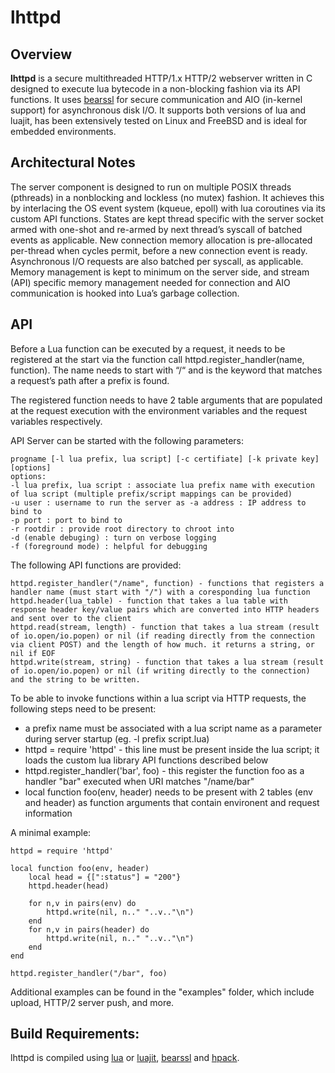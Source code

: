 # lhttpd

## Overview

**lhttpd** is a secure multithreaded HTTP/1.x HTTP/2 webserver written in C designed to execute lua bytecode in a non-blocking fashion via its API functions. It uses [bearssl](https://bearssl.org/) for secure communication and AIO (in-kernel support) for asynchronous disk I/O. It supports both versions of lua and luajit, has been extensively tested on Linux and FreeBSD and is ideal for embedded environments.

## Architectural Notes

The server component is designed to run on multiple POSIX threads (pthreads) in a nonblocking and lockless (no mutex) fashion. It achieves this by interlacing the OS event system (kqueue, epoll) with lua coroutines via its custom API functions. States are kept thread specific with the server socket armed with one-shot and re-armed by next thread’s syscall of batched events as applicable. New connection memory allocation is pre-allocated per-thread when cycles permit, before a new connection event is ready. Asynchronous I/O requests are also batched per syscall, as applicable. Memory management is kept to minimum on the server side, and stream (API) specific memory management needed for connection and AIO communication is hooked into Lua’s garbage collection.

## API 

Before a Lua function can be executed by a request, it needs to be registered at the start via the function call httpd.register_handler(name, function). The name needs to start with “/“ and is the keyword that matches a request’s path after a prefix is found.

The registered function needs to have 2 table arguments that are populated at the request execution with the environment variables and the request variables respectively.


API Server can be started with the following parameters:

    progname [-l lua prefix, lua script] [-c certifiate] [-k private key] [options] 
    options: 
    -l lua prefix, lua script : associate lua prefix name with execution of lua script (multiple prefix/script mappings can be provided) 
    -u user : username to run the server as -a address : IP address to bind to 
    -p port : port to bind to 
    -r rootdir : provide root directory to chroot into 
    -d (enable debuging) : turn on verbose logging 
    -f (foreground mode) : helpful for debugging

The following API functions are provided:

    httpd.register_handler("/name", function) - functions that registers a handler name (must start with "/") with a coresponding lua function
    httpd.header(lua_table) - function that takes a lua table with response header key/value pairs which are converted into HTTP headers and sent over to the client
    httpd.read(stream, length) - function that takes a lua stream (result of io.open/io.popen) or nil (if reading directly from the connection via client POST) and the length of how much. it returns a string, or nil if EOF 
    httpd.write(stream, string) - function that takes a lua stream (result of io.open/io.popen) or nil (if writing directly to the connection) and the string to be written.

To be able to invoke functions within a lua script via HTTP requests, the following steps need to be present:

- a prefix name must be associated with a lua script name as a parameter during server startup (eg. -l prefix script.lua)
- httpd = require 'httpd' - this line must be present inside the lua script; it loads the custom lua library API functions described below
- httpd.register_handler('bar', foo) - this register the function foo as a handler "bar" executed when URI matches "/name/bar"
- local function foo(env, header) needs to be present with 2 tables (env and header) as function arguments that contain environent and request information

A minimal example: 

    httpd = require 'httpd'

    local function foo(env, header) 
        local head = {[":status"] = "200"} 
        httpd.header(head)

        for n,v in pairs(env) do
            httpd.write(nil, n.." "..v.."\n")
        end
        for n,v in pairs(header) do
            httpd.write(nil, n.." "..v.."\n")
        end
    end

    httpd.register_handler("/bar", foo)
    
 Additional examples can be found in the "examples" folder, which include upload, HTTP/2 server push, and more.
 
 ## Build Requirements:
 lhttpd is compiled using [lua](https://www.lua.org) or [luajit](https://luajit.org/), [bearssl](https://bearssl.org/) and [hpack](https://github.com/reyk/hpack).
 
 
